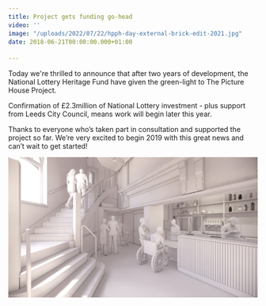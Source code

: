 ```yaml
---
title: Project gets funding go-head
video: ''
image: "/uploads/2022/07/22/hpph-day-external-brick-edit-2021.jpg"
date: 2018-06-21T00:00:00.000+01:00

---
```

Today we're thrilled to announce that after two years of development, the National Lottery Heritage Fund have given the green-light to The Picture House Project.

Confirmation of £2.3million of National Lottery investment - plus support from Leeds City Council, means work will  begin later this year.

Thanks to everyone who’s taken part in consultation and supported the project so far. We’re very excited to begin 2019 with this great news and can’t wait to get started!

![](/uploads/2022/07/22/hpph-2-entrance-foyer-2.jpg)